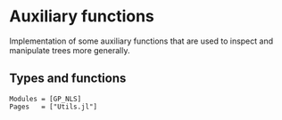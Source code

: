 # Auxiliary functions

Implementation of some auxiliary functions that are used
to inspect and manipulate trees more generally.

## Types and functions

```@autodocs
Modules = [GP_NLS]
Pages   = ["Utils.jl"]
```